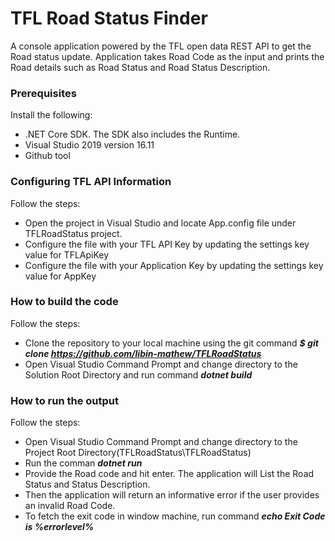 # TFL Road Status Finder
A console application powered by the TFL open data REST API to get the Road status update. Application takes Road Code as the input and prints the Road details such as Road Status and Road Status Description.

### Prerequisites
Install the following:
- .NET Core SDK. The SDK also includes the Runtime.
-  Visual Studio 2019 version 16.11
-  Github tool 

### Configuring TFL API Information
Follow the steps:
- Open the project in Visual Studio and locate App.config file under TFLRoadStatus project.
- Configure the file with your TFL API Key by updating the settings key value for TFLApiKey
- Configure the file with your Application Key by updating the settings key value for AppKey

### How to build the code
Follow the steps:
- Clone the repository to your local machine using the git command ***$ git clone https://github.com/libin-mathew/TFLRoadStatus***
- Open Visual Studio Command Prompt and change directory to the Solution Root Directory and run command ***dotnet build***

### How to run the output
Follow the steps:
- Open Visual Studio Command Prompt and change directory to the Project Root Directory(TFLRoadStatus\TFLRoadStatus)
- Run the comman ***dotnet run***
- Provide the Road code and hit enter. The application will List the Road Status and Status Description.
- Then the application will return an informative error if the user provides an invalid Road Code.
- To fetch the exit code in window machine, run command ***echo Exit Code is %errorlevel%***
